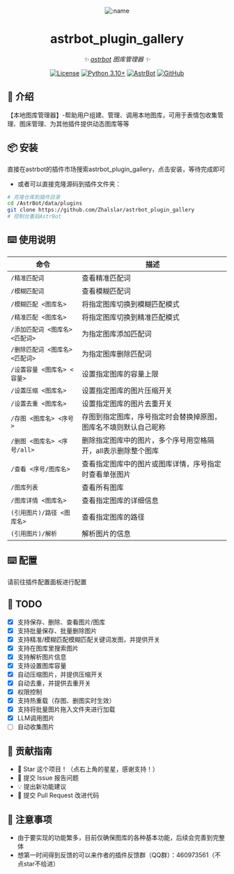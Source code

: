 
<div align="center">

![:name](https://count.getloli.com/@astrbot_plugin_gallery?name=astrbot_plugin_gallery&theme=minecraft&padding=6&offset=0&align=top&scale=1&pixelated=1&darkmode=auto)

# astrbot_plugin_gallery

_✨ [astrbot](https://github.com/AstrBotDevs/AstrBot) 图库管理器 ✨_  

[![License](https://img.shields.io/badge/License-MIT-green.svg)](https://opensource.org/licenses/MIT)
[![Python 3.10+](https://img.shields.io/badge/Python-3.10%2B-blue.svg)](https://www.python.org/)
[![AstrBot](https://img.shields.io/badge/AstrBot-3.4%2B-orange.svg)](https://github.com/Soulter/AstrBot)
[![GitHub](https://img.shields.io/badge/作者-Zhalslar-blue)](https://github.com/Zhalslar)

</div>

## 🤝 介绍

【本地图库管理器】-帮助用户组建、管理、调用本地图库，可用于表情包收集管理、图床管理、为其他插件提供动态图库等等

## 📦 安装

直接在astrbot的插件市场搜索astrbot_plugin_gallery，点击安装，等待完成即可

- 或者可以直接克隆源码到插件文件夹：

```bash
# 克隆仓库到插件目录
cd /AstrBot/data/plugins
git clone https://github.com/Zhalslar/astrbot_plugin_gallery
# 控制台重启AstrBot
```

## ⌨️ 使用说明

| 命令 | 描述 |
|------|------|
| `/精准匹配词` | 查看精准匹配词 |
| `/模糊匹配词` | 查看模糊匹配词 |
| `/模糊匹配 <图库名>` | 将指定图库切换到模糊匹配模式 |
| `/精准匹配 <图库名>` | 将指定图库切换到精准匹配模式 |
| `/添加匹配词 <图库名> <匹配词>` | 为指定图库添加匹配词 |
| `/删除匹配词 <图库名> <匹配词>` | 为指定图库删除匹配词 |
| `/设置容量 <图库名> <容量>` | 设置指定图库的容量上限 |
| `/设置压缩 <图库名>` | 设置指定图库的图片压缩开关 |
| `/设置去重 <图库名>` | 设置指定图库的图片去重开关 |
| `/存图 <图库名> <序号>` | 存图到指定图库，序号指定时会替换掉原图，图库名不填则默认自己昵称 |
| `/删图 <图库名> <序号/all>` | 删除指定图库中的图片，多个序号用空格隔开，all表示删除整个图库 |
| `/查看 <序号/图库名>` | 查看指定图库中的图片或图库详情，序号指定时查看单张图片 |
| `/图库列表` | 查看所有图库 |
| `/图库详情 <图库名>` | 查看指定图库的详细信息 |
| `(引用图片)/路径 <图库名>` | 查看指定图库的路径 |
| `(引用图片)/解析` | 解析图片的信息 |

## ⌨️ 配置

请前往插件配置面板进行配置

## 🤝 TODO

- [x] 支持保存、删除、查看图片/图库
- [x] 支持批量保存、批量删除图片
- [x] 支持精准/模糊匹配模糊匹配关键词发图，并提供开关
- [x] 支持在图库里搜索图片
- [x] 支持解析图片信息
- [x] 支持设置图库容量
- [x] 自动压缩图片，并提供压缩开关
- [x] 自动去重，并提供去重开关
- [x] 权限控制
- [x] 支持热重载（存图、删图实时生效）
- [x] 支持将批量图片拖入文件夹进行加载
- [x] LLM调用图片
- [ ] 自动收集图片

## 👥 贡献指南

- 🌟 Star 这个项目！（点右上角的星星，感谢支持！）
- 🐛 提交 Issue 报告问题
- 💡 提出新功能建议
- 🔧 提交 Pull Request 改进代码

## 📌 注意事项

- 由于要实现的功能繁多，目前仅确保图库的各种基本功能，后续会完善到完整体
- 想第一时间得到反馈的可以来作者的插件反馈群（QQ群）：460973561（不点star不给进）
